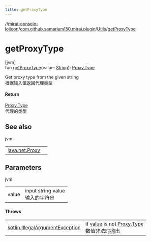 ```yaml
---
title: getProxyType
---
```

//[mirai-console-lolicon](../../../index.html)/[com.github.samarium150.mirai.plugin](../index.html)/[Utils](index.html)/[getProxyType](get-proxy-type.html)



# getProxyType



[jvm]\
fun [getProxyType](get-proxy-type.html)(value: [String](https://kotlinlang.org/api/latest/jvm/stdlib/kotlin/-string/index.html)): [Proxy.Type](https://docs.oracle.com/en/java/javase/11/docs/api/java.base/java/net/Proxy.Type.html)



Get proxy type from the given string <br> 根据输入值返回代理类型



#### Return



[Proxy.Type](https://docs.oracle.com/en/java/javase/11/docs/api/java.base/java/net/Proxy.Type.html)<br> 代理的类型



## See also


jvm

| | |
|---|---|
| [java.net.Proxy](https://docs.oracle.com/en/java/javase/11/docs/api/java.base/java/net/Proxy.html) |  |



## Parameters


jvm

| | |
|---|---|
| value | input string value <br> 输入的字符串 |



#### Throws


| | |
|---|---|
| [kotlin.IllegalArgumentException](https://kotlinlang.org/api/latest/jvm/stdlib/kotlin/-illegal-argument-exception/index.html) | if [value](get-proxy-type.html) is not [Proxy.Type](https://docs.oracle.com/en/java/javase/11/docs/api/java.base/java/net/Proxy.Type.html)<br> 数值非法时抛出 |



